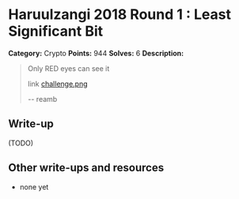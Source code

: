 # Haruulzangi 2018 Round 1 : Least Significant Bit

**Category:** Crypto
**Points:** 944
**Solves:** 6
**Description:**

>Only RED eyes can see it
>
>link [challenge.png](challenge.png)
>
>--
>reamb



## Write-up

(TODO)

## Other write-ups and resources

* none yet
